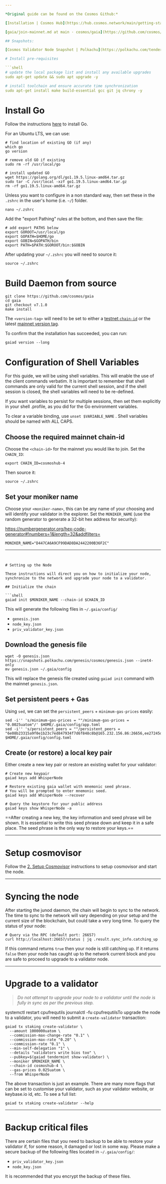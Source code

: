 ```yaml
---

*Original guide can be found on the Cosmos Github:*

[Installation | Cosmos Hub](https://hub.cosmos.network/main/getting-started/installation.html "Installation | Cosmos Hub")

[gaia/join-mainnet.md at main · cosmos/gaia](https://github.com/cosmos/gaia/blob/main/docs/hub-tutorials/join-mainnet.md "gaia/join-mainnet.md at main · cosmos/gaia")

## Snapshots:

[Cosmos Validator Node Snapshot | Polkachu](https://polkachu.com/tendermint_snapshots/cosmos "Cosmos Validator Node Snapshot | Polkachu")

# Install pre-requisites

```shell
# update the local package list and install any available upgrades
sudo apt-get update && sudo apt upgrade -y

# install toolchain and ensure accurate time synchronization
sudo apt-get install make build-essential gcc git jq chrony -y
```

# Install Go

Follow the instructions [here](https://golang.org/doc/install) to install Go.

For an Ubuntu LTS, we can use:

```shell
# find location of existing GO (if any)
which go
go version

# remove old GO if existing
sudo rm -rf /usr/local/go

# install updated GO
wget https://golang.org/dl/go1.19.5.linux-amd64.tar.gz
sudo tar -C /usr/local -xzf go1.19.5.linux-amd64.tar.gz
rm -rf go1.19.5.linux-amd64.tar.gz
```

Unless you want to configure in a non standard way, then set these in the `.zshrc` in the user's home (i.e. `~/`) folder.

```shell
nano ~/.zshrc
```

Add the "export Pathing" rules  at the bottom, and then save the file:

```shell
# add export PATHS below
export GOROOT=/usr/local/go
export GOPATH=$HOME/go
export GOBIN=$GOPATH/bin
export PATH=$PATH:$GOROOT/bin:$GOBIN
```

After updating your `~/.zshrc` you will need to source it:

```shell
source ~/.zshrc
```

# Build Daemon from source

```shell
git clone https://github.com/cosmos/gaia
cd gaia
git checkout v7.1.0
make install
```

The `<version-tag>` will need to be set to either a [testnet `chain-id`](/validators/joining-the-testnets#current-testnets) or the latest [mainnet version tag](/validators/joining-mainnet).

To confirm that the installation has succeeded, you can run:

```shell
gaiad version --long
```

# Configuration of Shell Variables

For this guide, we will be using shell variables. This will enable the use of the client commands verbatim. It is important to remember that shell commands are only valid for the current shell session, and if the shell session is closed, the shell variables will need to be re-defined.

If you want variables to persist for multiple sessions, then set them explicitly in your shell .profile, as you did for the Go environment variables.

To clear a variable binding, use `unset $VARIABLE_NAME` . Shell variables should be named with ALL CAPS.

## Choose the required mainnet chain-id

Choose the `<chain-id>` for the mainnet you would like to join. Set the `CHAIN_ID`:

```shell
export CHAIN_ID=cosmoshub-4
```

Then source it:

```shell
source ~/.zshrc
```

## Set your moniker name

Choose your `<moniker-name>`, this can be any name of your choosing and will identify your validator in the explorer. Set the `MONIKER_NAME` (use the random generator to generate a 32-bit hex address for security):

<https://numbergenerator.org/hex-code-generator#!numbers=1&length=32&addfilters=>

```shell
MONIKER_NAME="D447CA6A9CF99DAD8DA2442200B36F2C"
```

---
```


# Setting up the Node

These instructions will direct you on how to initialize your node, synchronize to the network and upgrade your node to a validator.

## Initialize the chain

```shell
gaiad init $MONIKER_NAME --chain-id $CHAIN_ID
```

This will generate the following files in `~/.gaia/config/`

- `genesis.json`
- `node_key.json`
- `priv_validator_key.json`

## Download the genesis file

```shell
wget -O genesis.json https://snapshots.polkachu.com/genesis/cosmos/genesis.json --inet4-only
mv genesis.json ~/.gaia/config
```

This will replace the genesis file created using `gaiad init` command with the mainnet `genesis.json`.

## Set persistent peers + Gas

Using `sed`, we can set the `persistent_peers` + `minimum-gas-prices` easily:

```shell
sed -i'' 's/minimum-gas-prices = ""/minimum-gas-prices = "0.0025uatom"/' $HOME/.gaia/config/app.toml
sed -i'' 's/persistent_peers = ""/persistent_peers = "6e08b23315a9f0e1b23c7ed847934f7d6f848c8b@165.232.156.86:26656,ee27245d88c632a556cf72cc7f3587380c09b469@45.79.249.253:26656,538ebe0086f0f5e9ca922dae0462cc87e22f0a50@34.122.34.67:26656,d3209b9f88eec64f10555a11ecbf797bb0fa29f4@34.125.169.233:26656,bdc2c3d410ca7731411b7e46a252012323fbbf37@34.83.209.166:26656,585794737e6b318957088e645e17c0669f3b11fc@54.160.123.34:26656,5b4ed476e01c49b23851258d867cc0cfc0c10e58@206.189.4.227:26656"/' $HOME/.gaia/config/config.toml
```

## Create (or restore) a local key pair

Either create a new key pair or restore an existing wallet for your validator:

```shell
# Create new keypair
gaiad keys add WhisperNode

# Restore existing gaia wallet with mnemonic seed phrase.
# You will be prompted to enter mnemonic seed.
gaiad keys add WhisperNode --recover

# Query the keystore for your public address
gaiad keys show WhisperNode -a
```

==After creating a new key, the key information and seed phrase will be shown. It is essential to write this seed phrase down and keep it in a safe place. The seed phrase is the only way to restore your keys.==

---

# Setup cosmovisor

Follow the [2. Setup Cosmovisor](<2. Setup Cosmovisor cc174b4c.md>) instructions to setup cosmovisor and start the node.

---

# Syncing the node

After starting the junod daemon, the chain will begin to sync to the network. The time to sync to the network will vary depending on your setup and the current size of the blockchain, but could take a very long time. To query the status of your node:

```shell
# Query via the RPC (default port: 26657)
curl http://localhost:26657/status | jq .result.sync_info.catching_up
```

If this command returns `true` then your node is still catching up. If it returns `false` then your node has caught up to the network current block and you are safe to proceed to upgrade to a validator node.

---

# Upgrade to a validator

> *Do not attempt to upgrade your node to a validator until the node is fully in sync as per the previous step.*

systemctl restart cpufrequtils
journalctl -fu cpufrequtilsTo upgrade the node to a validator, you will need to submit a `create-validator` transaction:

```shell
gaiad tx staking create-validator \
  --amount 1000000uatom \
  --commission-max-change-rate "0.1" \
  --commission-max-rate "0.20" \
  --commission-rate "0.1" \
  --min-self-delegation "1" \
  --details "validators write bios too" \
  --pubkey=$(gaiad tendermint show-validator) \
  --moniker $MONIKER_NAME \
  --chain-id cosmoshub-4 \
  --gas-prices 0.025uatom \
  --from WhisperNode
```

The above transaction is just an example. There are many more flags that can be set to customise your validator, such as your validator website, or keybase.io id, etc. To see a full list:

```shell
gaiad tx staking create-validator --help
```

---

# Backup critical files

There are certain files that you need to backup to be able to restore your validator if, for some reason, it damaged or lost in some way. Please make a secure backup of the following files located in `~/.gaia/config/`:

- `priv_validator_key.json`
- `node_key.json`

It is recommended that you encrypt the backup of these files.
